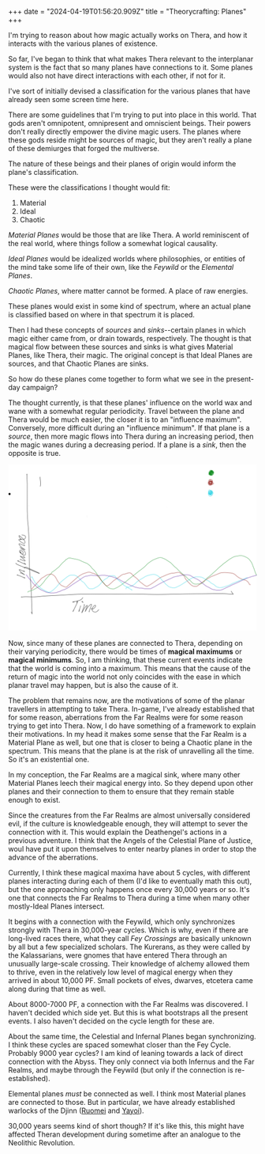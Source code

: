 +++
date = "2024-04-19T01:56:20.909Z"
title = "Theorycrafting: Planes"
+++

I'm trying to reason about how magic actually works on Thera, and how it
interacts with the various planes of existence.

So far, I've began to think that what makes Thera relevant to the interplanar
system is the fact that so many planes have connections to it. Some planes would
also not have direct interactions with each other, if not for it.

I've sort of initially devised a classification for the various planes that have
already seen some screen time here.

There are some guidelines that I'm trying to put into place in this world. That
gods aren't omnipotent, omnipresent and omniscient beings. Their powers don't
really directly empower the divine magic users. The planes where these gods
reside might be sources of magic, but they aren't really a plane of these
demiurges that forged the multiverse.

The nature of these beings and their planes of origin would inform the plane's
classification.

These were the classifications I thought would fit:

1. Material
2. Ideal
3. Chaotic

_Material Planes_ would be those that are like Thera. A world reminiscent of the
real world, where things follow a somewhat logical causality.

_Ideal Planes_ would be idealized worlds where philosophies, or entities of the
mind take some life of their own, like the _Feywild_ or the _Elemental Planes_.

_Chaotic Planes_, where matter cannot be formed. A place of raw energies.

These planes would exist in some kind of spectrum, where an actual plane is
classified based on where in that spectrum it is placed.

Then I had these concepts of _sources_ and _sinks_--certain planes in which
magic either came from, or drain towards, respectively. The thought is that
magical flow between these sources and sinks is what gives Material Planes, like
Thera, their magic. The original concept is that Ideal Planes are sources, and
that Chaotic Planes are sinks.

So how do these planes come together to form what we see in the present-day
campaign?

The thought currently, is that these planes' influence on the world wax and wane
with a somewhat regular periodicity. Travel between the plane and Thera would be
much easier, the closer it is to an "influence maximum". Conversely, more
difficult during an "influence minimum". If that plane is a _source_, then more
magic flows into Thera during an increasing period, then the magic wanes during
a decreasing period. If a plane is a _sink_, then the opposite is true.

![Planar Influence Graph](media/planar-influence-graph.png)

Now, since many of these planes are connected to Thera, depending on their
varying periodicity, there would be times of **magical maximums** or **magical
minimums**. So, I am thinking, that these current events indicate that the world
is coming into a maximum. This means that the cause of the return of magic into
the world not only coincides with the ease in which planar travel may happen,
but is also the cause of it.

The problem that remains now, are the motivations of some of the planar
travellers in attempting to take Thera. In-game, I've already established that
for some reason, aberrations from the Far Realms were for some reason trying to
get into Thera. Now, I do have something of a framework to explain their
motivations. In my head it makes some sense that the Far Realm is a Material
Plane as well, but one that is closer to being a Chaotic plane in the spectrum.
This means that the plane is at the risk of unravelling all the time. So it's an
existential one.

In my conception, the Far Realms are a magical sink, where many other Material
Planes leech their magical energy into. So they depend upon other planes and
their connection to them to ensure that they remain stable enough to exist.

Since the creatures from the Far Realms are almost universally considered evil,
if the culture is knowledgeable enough, they will attempt to sever the
connection with it. This would explain the Deathengel's actions in a previous
adventure. I think that the Angels of the Celestial Plane of Justice, woul have
put it upon themselves to enter nearby planes in order to stop the advance of
the aberrations.

Currently, I think these magical maxima have about 5 cycles, with different
planes interacting during each of them (I'd like to eventually math this out),
but the one approaching only happens once every 30,000 years or so. It's one
that connects the Far Realms to Thera during a time when many other mostly-Ideal
Planes intersect.

It begins with a connection with the Feywild, which only synchronizes strongly
with Thera in 30,000-year cycles. Which is why, even if there are long-lived
races there, what they call _Fey Crossings_ are basically unknown by all but a
few specialized scholars. The Kurerans, as they were called by the Kalassarians,
were gnomes that have entered Thera through an unusually large-scale crossing.
Their knowledge of alchemy allowed them to thrive, even in the relatively low
level of magical energy when they arrived in about 10,000 PF. Small pockets of
elves, dwarves, etcetera came along during that time as well.

About 8000-7000 PF, a connection with the Far Realms was discovered. I haven't
decided which side yet. But this is what bootstraps all the present events. I
also haven't decided on the cycle length for these are.

About the same time, the Celestial and Infernal Planes began synchronizing. I
think these cycles are spaced somewhat closer than the Fey Cycle. Probably 9000
year cycles? I am kind of leaning towards a lack of direct connection with the
Abyss. They only connect via both Infernus and the Far Realms, and maybe through
the Feywild (but only if the connection is re-established).

Elemental planes _must_ be connected as well. I think most Material planes are
connected to those. But in particular, we have already established warlocks of
the Djinn ([Ruomei](@/characters/ruomei-nice.md) and
[Yayoi](@/characters/yayoi-nice.md)).

30,000 years seems kind of short though? If it's like this, this might have
affected Theran development during sometime after an analogue to the Neolithic
Revolution.
